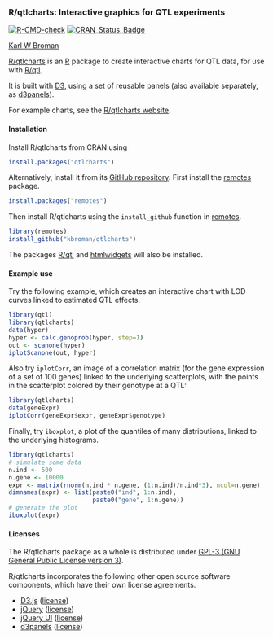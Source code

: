 ### R/qtlcharts: Interactive graphics for QTL experiments

[![R-CMD-check](https://github.com/kbroman/qtlcharts/workflows/R-CMD-check/badge.svg)](https://github.com/kbroman/qtlcharts/actions)
[![CRAN_Status_Badge](https://www.r-pkg.org/badges/version/qtlcharts)](https://cran.r-project.org/package=qtlcharts)

[Karl W Broman](https://kbroman.org)

[R/qtlcharts](https://kbroman.org/qtlcharts/) is an [R](https://www.r-project.org) package to create
interactive charts for QTL data, for use
with [R/qtl](https://rqtl.org).

It is built with [D3](https://d3js.org), using a set of reusable
panels (also available separately, as [d3panels](https://kbroman.org/d3panels/)).

For example charts, see the [R/qtlcharts website](https://kbroman.org/qtlcharts/).

#### Installation

Install R/qtlcharts from CRAN using

```r
install.packages("qtlcharts")
```

Alternatively, install it from its
[GitHub repository](https://github.com/kbroman/qtlcharts). First
install the [remotes](https://github.com/r-lib/remotes) package.

```r
install.packages("remotes")
```

Then install R/qtlcharts using the `install_github` function in
[remotes](https://github.com/r-lib/remotes).

```r
library(remotes)
install_github("kbroman/qtlcharts")
```

The packages [R/qtl](https://rqtl.org) and
[htmlwidgets](https://www.htmlwidgets.org) will also be installed.

#### Example use

Try the following example, which creates an interactive chart with LOD
curves linked to estimated QTL effects.

```r
library(qtl)
library(qtlcharts)
data(hyper)
hyper <- calc.genoprob(hyper, step=1)
out <- scanone(hyper)
iplotScanone(out, hyper)
```

Also try `iplotCorr`, an image of a correlation matrix (for the
gene expression of a set of 100 genes) linked to the underlying
scatterplots, with the points in the scatterplot colored by their
genotype at a QTL:

```r
library(qtlcharts)
data(geneExpr)
iplotCorr(geneExpr$expr, geneExpr$genotype)
```

Finally, try `iboxplot`, a plot of the quantiles of many
distributions, linked to the underlying histograms.

```r
library(qtlcharts)
# simulate some data
n.ind <- 500
n.gene <- 10000
expr <- matrix(rnorm(n.ind * n.gene, (1:n.ind)/n.ind*3), ncol=n.gene)
dimnames(expr) <- list(paste0("ind", 1:n.ind),
                       paste0("gene", 1:n.gene))
# generate the plot
iboxplot(expr)
```

#### Licenses

The R/qtlcharts package as a whole is distributed under
[GPL-3 (GNU General Public License version 3)](https://www.gnu.org/licenses/gpl-3.0.en.html).

R/qtlcharts incorporates the following other open source software
components, which have their own license agreements.

- [D3.js](https://d3js.org) ([license](https://github.com/kbroman/qtlcharts/blob/master/inst/htmlwidgets/lib/d3/LICENSE))
- [jQuery](https://jquery.com) ([license](https://github.com/kbroman/qtlcharts/blob/master/inst/htmlwidgets/lib/jquery/LICENSE.txt))
- [jQuery UI](https://jqueryui.com/) ([license](https://github.com/kbroman/qtlcharts/blob/master/inst/htmlwidgets/lib/jquery-ui/LICENSE.txt))
- [d3panels](https://kbroman.org/d3panels/) ([license](https://github.com/kbroman/qtlcharts/blob/master/inst/htmlwidgets/lib/d3panels/LICENSE.md))
